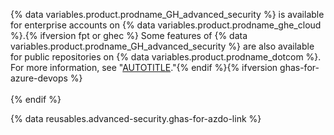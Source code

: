 {% data variables.product.prodname_GH_advanced_security %} is available for enterprise accounts on {% data variables.product.prodname_ghe_cloud %}.{% ifversion fpt or ghec %} Some features of {% data variables.product.prodname_GH_advanced_security %} are also available for public repositories on {% data variables.product.prodname_dotcom %}. For more information, see "[AUTOTITLE](/get-started/learning-about-github/githubs-plans)."{% endif %}{% ifversion ghas-for-azure-devops %}<br><br>{% endif %}

{% data reusables.advanced-security.ghas-for-azdo-link %}
